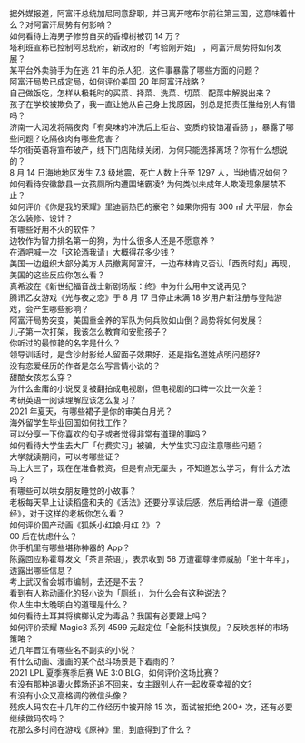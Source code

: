 据外媒报道，阿富汗总统加尼同意辞职，并已离开喀布尔前往第三国，这意味着什么？对阿富汗局势有何影响？  
如何看待上海男子修剪自买的香樟树被罚 14 万？  
塔利班宣称已控制阿总统府，新政府的「考验刚开始」 ，阿富汗局势将如何发展？  
某平台外卖骑手为在逃 21 年的杀人犯，这件事暴露了哪些方面的问题？  
阿富汗局势已成定局，如何评价美国 20 年阿富汗战略？  
自己做饭吃，怎样从极耗时的买菜、择菜、洗菜、切菜、配菜中解脱出来？  
孩子在学校被欺负了，我一直让她从自己身上找原因，别总是把责任推给别人有错吗？  
济南一大润发将隔夜肉「有臭味的冲洗后上柜台、变质的铰馅灌香肠 」，暴露了哪些问题？吃隔夜肉有哪些危害？  
华尔街英语将宣布破产，线下门店陆续关闭，为何只能选择离场？你有什么想说的？  
8 月 14 日海地地区发生 7.3 级地震，死亡人数上升至 1297 人，当地情况如何？  
如何看待安徽歙县一女孩厕所内遭围堵霸凌? 为何类似未成年人欺凌现象屡禁不止？  
如何评价《你是我的荣耀》里迪丽热巴的豪宅？如果你拥有 300 ㎡ 大平层，你会怎么装修、设计？  
有哪些好用不火的软件？  
边牧作为智力排名第一的狗，为什么很多人还是不愿意养？  
在酒吧喊一次「这轮酒我请」大概得花多少钱？  
美国一边组织大部分美方人员撤离阿富汗，一边布林肯又否认「西贡时刻」再现，美国的这些反应你怎么看？  
真希波在《新世纪福音战士新剧场版：终》中为什么用中文说再见？  
腾讯乙女游戏《光与夜之恋》于 8 月 17 日停止未满 18 岁用户新注册与登陆游戏，会产生哪些影响？  
阿富汗局势突变，美国重金养的军队为何兵败如山倒？局势将如何发展？  
儿子第一次打架，我该怎么教育和安慰孩子？  
你听过的最惊艳的名字是什么？  
领导训话时，是含沙射影给人留面子效果好，还是指名道姓点明问题好?  
没有恋爱经历的作者是怎么写言情小说的？  
甜酷女孩怎么穿？  
为什么金庸的小说反复被翻拍成电视剧，但电视剧的口碑一次比一次差？  
考研英语一阅读理解应该怎么复习？  
2021 年夏天，有哪些裙子是你的审美白月光？  
海外留学生毕业回国如何找工作？  
可以分享一下你喜欢的句子或者觉得非常有道理的事吗？  
如何看待大学生去大厂「付费实习」被骗，大学生实习应注意哪些问题？  
大学就读期间，可以考哪些证？  
马上大三了，现在在准备教资，但是有点无厘头 ，不知道怎么学习，有什么方法吗？  
有哪些可以哄女朋友睡觉的小故事？  
老板每天早上让读稻盛和夫的《活法》还要分享读后感，然后再给讲一章《道德经》，对于这样的老板你怎么看？  
如何评价国产动画《狐妖小红娘·月红 2》？  
00 后在忧虑什么？  
你手机里有哪些堪称神器的 App？  
陈露回应称霍尊发文「茶言茶语」，表示收到 58 万遭霍尊律师威胁「坐十年牢」，透露出哪些信息？  
考上武汉省会城市编制，去还是不去？  
看到有人称动画化的轻小说为「厕纸」，为什么会有这种说法？  
你人生中太晚明白的道理是什么？  
如何看待土耳其将槟榔认定为毒品？我国有必要跟上吗？  
如何评价荣耀 Magic3 系列 4599 元起定位「全能科技旗舰」？反映怎样的市场策略？  
近几年晋江有哪些名不副实的小说？  
有什么动画、漫画的某个战斗场景是下着雨的？  
2021 LPL 夏季赛季后赛 WE 3:0 BLG，如何评价这场比赛？  
有没有那种追妻火葬场还追不回来，女主跟别人在一起收获幸福的文?  
有没有小众又高格调的微信头像？  
残疾人码农在十几年的工作经历中被开除 15 次，面试被拒绝 200+ 次，还有必要继续做码农吗？  
花那么多时间在游戏《原神》里，到底得到了什么？  
